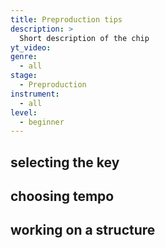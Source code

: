 ```yaml
---
title: Preproduction tips
description: >
  Short description of the chip
yt_video:
genre:
  - all
stage:
  - Preproduction
instrument:
  - all
level:
  - beginner
---
```

## selecting the key
## choosing tempo
## working on a structure
